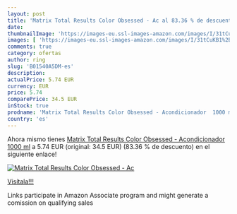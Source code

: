 ```yaml
---
layout: post
title: 'Matrix Total Results Color Obsessed - Ac al 83.36 % de descuento'
date: 
thumbnailImage: 'https://images-eu.ssl-images-amazon.com/images/I/31tCuKB1%2B0L._SL200_.jpg'
images: [ 'https://images-eu.ssl-images-amazon.com/images/I/31tCuKB1%2B0L._SL200_.jpg' ]
comments: true
category: ofertas
author: ring
slug: 'B01540A5DM-es'
description:
actualPrice: 5.74 EUR
currency: EUR
price: 5.74
comparePrice: 34.5 EUR
inStock: true
prodname: 'Matrix Total Results Color Obsessed - Acondicionador  1000 ml'
country: 'es'
---
```


Ahora mismo tienes [Matrix Total Results Color Obsessed - Acondicionador  1000 ml](https://www.amazon.es/dp/B01540A5DM/?tag=tolees-21) a 5.74 EUR (original: 34.5 EUR) (83.36 %  de descuento) en el siguiente enlace!

[![Matrix Total Results Color Obsessed - Ac](https://images-eu.ssl-images-amazon.com/images/I/31tCuKB1%2B0L._SL200_.jpg)](https://www.amazon.es/dp/B01540A5DM/?tag=tolees-21)

[Visítala!!!](https://www.amazon.es/dp/B01540A5DM/?tag=tolees-21)

Links participate in Amazon Associate program and might generate a comission on qualifying sales
